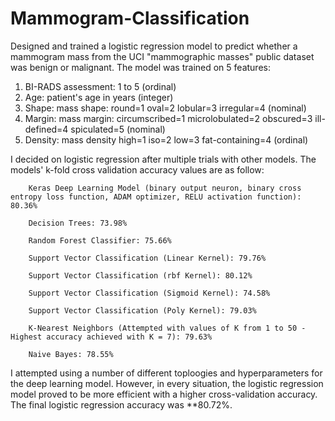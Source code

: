 # Mammogram-Classification

Designed and trained a logistic regression model to predict whether a mammogram mass from the UCI "mammographic masses" public dataset was benign or malignant. The model was trained on 5 features:

1. BI-RADS assessment: 1 to 5 (ordinal)
2. Age: patient's age in years (integer)
3. Shape: mass shape: round=1 oval=2 lobular=3 irregular=4 (nominal)
4. Margin: mass margin: circumscribed=1 microlobulated=2 obscured=3 ill-defined=4 spiculated=5 (nominal)
5. Density: mass density high=1 iso=2 low=3 fat-containing=4 (ordinal)

I decided on logistic regression after multiple trials with other models. The models' k-fold cross validation accuracy values are as follow:

        Keras Deep Learning Model (binary output neuron, binary cross entropy loss function, ADAM optimizer, RELU activation function): 80.36%

        Decision Trees: 73.98%
  
        Random Forest Classifier: 75.66%
  
        Support Vector Classification (Linear Kernel): 79.76%

        Support Vector Classification (rbf Kernel): 80.12%

        Support Vector Classification (Sigmoid Kernel): 74.58%

        Support Vector Classification (Poly Kernel): 79.03%

        K-Nearest Neighbors (Attempted with values of K from 1 to 50 - Highest accuracy achieved with K = 7): 79.63%

        Naive Bayes: 78.55%

I attempted using a number of different toploogies and hyperparameters for the deep learning model. However, in every situation, the logistic regression model proved to be more efficient with a higher cross-validation accuracy. The final logistic regression accuracy was **80.72%.
